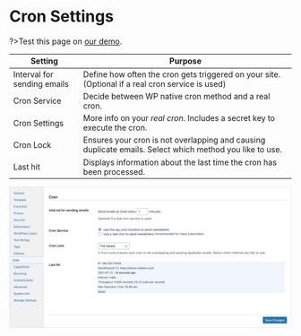 # Cron Settings

?>Test this page on [our demo](https://demo.mailster.co/wp-admin/edit.php?post_type=newsletter&page=mailster_settings#cron).

| Setting                     | Purpose                                                                                                 |
| --------------------------- | ------------------------------------------------------------------------------------------------------- |
| Interval for sending emails | Define how often the cron gets triggered on your site. (Optional if a real cron service is used)        |
| Cron Service                | Decide between WP native cron method and a real cron.                                                   |
| Cron Settings               | More info on your _real cron_. Includes a secret key to execute the cron.                               |
| Cron Lock                   | Ensures your cron is not overlapping and causing duplicate emails. Select which method you like to use. |
| Last hit                    | Displays information about the last time the cron has been processed.                                   |

![Cron Settings Screen](/assets/settings-cron.png)
